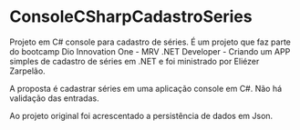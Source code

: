 # ConsoleCSharpCadastroSeries
Projeto em C# console para cadastro de séries. 
É um projeto que faz parte do bootcamp Dio Innovation One - MRV .NET Developer - Criando um APP simples de cadastro de séries em .NET e foi ministrado por Eliézer Zarpelão.

A proposta é cadastrar séries em uma aplicação console em C#. Não há validação das entradas. 

Ao projeto original foi acrescentado a persistência de dados em Json.
